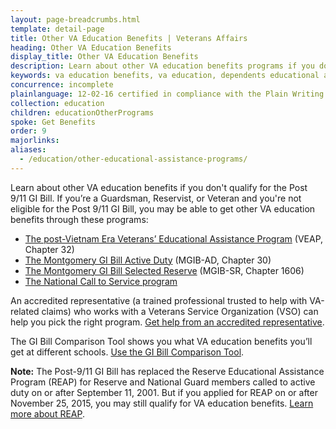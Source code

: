 ```yaml
---
layout: page-breadcrumbs.html
template: detail-page
title: Other VA Education Benefits | Veterans Affairs
heading: Other VA Education Benefits
display_title: Other VA Education Benefits
description: Learn about other VA education benefits programs if you don't qualify for the Post 9/11 GI Bill. You may still be eligible for education assistance programs like The Montgomery GI Bill and the post-Vietnam era Veterans' Educational Assistance Program. 
keywords: va education benefits, va education, dependents educational assistance program, education assistance program, veterans educational assistance program, veterans education assistance program, department of veterans affairs education programs, veterans education programs
concurrence: incomplete
plainlanguage: 12-02-16 certified in compliance with the Plain Writing Act
collection: education
children: educationOtherPrograms
spoke: Get Benefits
order: 9
majorlinks:
aliases:
  - /education/other-educational-assistance-programs/
---
```


<div class="va-introtext">

Learn about other VA education benefits if you don't qualify for the Post 9/11 GI Bill. If you’re a Guardsman, Reservist, or Veteran and you're not eligible for the Post 9/11 GI Bill, you may be able to get other VA education benefits through these programs:

</div>

- [The post-Vietnam Era Veterans’ Educational Assistance Program](/education/other-va-education-benefits/veap/) (VEAP, Chapter 32)
- [The Montgomery GI Bill Active Duty](/education/about-gi-bill-benefits/montgomery-active-duty/) (MGIB-AD, Chapter 30)
- [The Montgomery GI Bill Selected Reserve](/education/about-gi-bill-benefits/montgomery-selected-reserve/) (MGIB-SR, Chapter 1606)
- [The National Call to Service program](/education/other-va-education-benefits/national-call-to-service-program/)

An accredited representative (a trained professional trusted to help with VA-related claims) who works with a Veterans Service Organization (VSO) can help you pick the right program. [Get help from an accredited representative](/disability/get-help-filing-claim/).

The GI Bill Comparison Tool shows you what VA education benefits you’ll get at different schools. [Use the GI Bill Comparison Tool](/gi-bill-comparison-tool).

**Note:** The Post-9/11 GI Bill has replaced the Reserve Educational Assistance Program (REAP) for Reserve and National Guard members called to active duty on or after September 11, 2001. But if you applied for REAP on or after November 25, 2015, you may still qualify for VA education benefits. [Learn more about REAP](/education/other-va-education-benefits/reap/).
